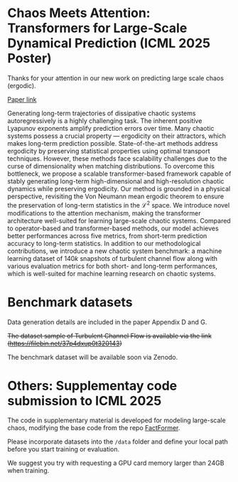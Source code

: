 # Chaos Meets Attention: Transformers for Large-Scale Dynamical Prediction (ICML 2025 Poster)

Thanks for your attention in our new work on predicting large scale chaos (ergodic).

[Paper link](https://doi.org/10.48550/arXiv.2504.20858)

Generating long-term trajectories of dissipative chaotic systems autoregressively is a highly challenging task. The inherent positive Lyapunov exponents amplify prediction errors over time.
Many chaotic systems possess a crucial property — ergodicity on their attractors, which makes long-term prediction possible. 
State-of-the-art methods address ergodicity by preserving statistical properties using optimal transport techniques. However, these methods face scalability challenges due to the curse of dimensionality when matching distributions. To overcome this bottleneck, we propose a scalable transformer-based framework capable of stably generating long-term high-dimensional and high-resolution chaotic dynamics while preserving ergodicity. Our method is grounded in a physical perspective, revisiting the Von Neumann mean ergodic theorem to ensure the preservation of long-term statistics in the $\mathcal{L}^2$ space. We introduce novel modifications to the attention mechanism, making the transformer architecture well-suited for learning large-scale chaotic systems. Compared to operator-based and transformer-based methods, our model achieves better performances across five metrics, from short-term prediction accuracy to long-term statistics. In addition to our methodological contributions, we introduce a new chaotic system benchmark: a machine learning dataset of 140$k$ snapshots of turbulent channel flow along with various evaluation metrics for both short- and long-term performances, which is well-suited for machine learning research on chaotic systems.

# Benchmark datasets 

Data generation details are included in the paper Appendix D and G.

~~The dataset sample of Turbulent Channel Flow is available via the link (https://filebin.net/37p4dxup0t320143)~~

The benchmark dataset will be available soon via Zenodo.

# Others: Supplementay code submission to ICML 2025

The code in supplementary material is developed for modeling large-scale chaos, modifying the base code from the repo [FactFormer](https://github.com/BaratiLab/FactFormer).

Please incorporate datasets into the `/data` folder and define your local path before you start training or evaluation.

We suggest you try with requesting a GPU card memory larger than 24GB when training.
